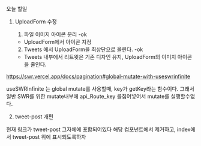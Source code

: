 오늘 할일

1. UploadForm 수정

   1. 파일 이미지 아이콘 분리 -ok

   - UploadForm에서 아이콘 지정

   2. Tweets 에서 UploadForm을 최상단으로 올린다. -ok

   - Tweets 내부에서 리트윗은 기존 디자인 유지, UploadForm의 이미지 아이콘을 줄인다.

https://swr.vercel.app/docs/pagination#global-mutate-with-useswrinfinite

useSWRInfinite 는 global mutate를 사용할때, key가 getKey라는 함수이다.
그래서 일반 SWR를 위한 mutate내부에 api_Route_key 를집어넣어서 mutate를 실행할수없다.

2. tweet-post 개편

현재 링크가 tweet-post 그자체에 포함되어있다
해당 컴포넌트에서 제거하고, index에서 tweet-post 위에 표시되도록하자
